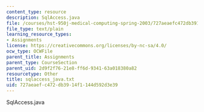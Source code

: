 ```yaml
---
content_type: resource
description: SqlAccess.java
file: /courses/hst-950j-medical-computing-spring-2003/727aeaefc472db3914f1144d592d3e39_sqlaccess_java.txt
file_type: text/plain
learning_resource_types:
- Assignments
license: https://creativecommons.org/licenses/by-nc-sa/4.0/
ocw_type: OCWFile
parent_title: Assignments
parent_type: CourseSection
parent_uid: 2d9f2f76-21e8-ff6d-9341-63a018380a82
resourcetype: Other
title: sqlaccess_java.txt
uid: 727aeaef-c472-db39-14f1-144d592d3e39
---
```

SqlAccess.java